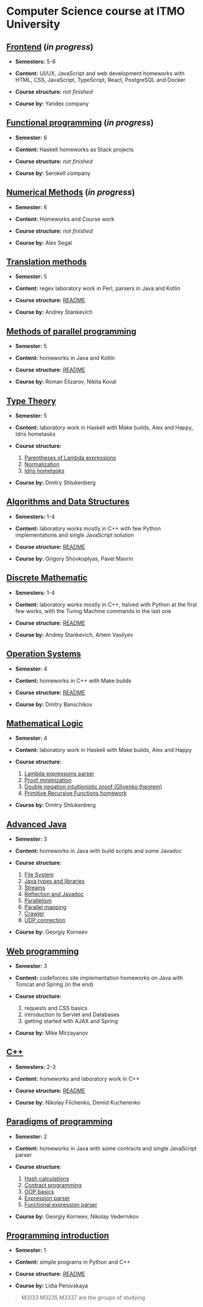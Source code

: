 ﻿# Computer Science course at ITMO University


## [Frontend](Frontend/) (_in progress_)

- __Semesters:__ 5-6

- __Content:__ UI/UX, JavaScript and web development homeworks with HTML, CSS, JavaScript, TypeScript, React, PostgreSQL and Docker

- __Course structure:__ _not finished_

- __Course by:__ Yandex company


## [Functional programming](Haskell/) (_in progress_)

- __Semester:__ 6

- __Content:__ Haskell homeworks as Stack projects

- __Course structure:__ _not finished_

- __Course by:__ Serokell company


## [Numerical Methods](Haskell/) (_in progress_)

- __Semester:__ 6

- __Content:__ Homeworks and Course work

- __Course structure:__ _not finished_

- __Course by:__ Alex Segal


## [Translation methods](TranslationMethods/)

- __Semester:__ 5

- __Content:__ regex laboratory work in Perl, parsers in Java and Kotlin

- __Course structure:__ [README](TranslationMethods#readme)

- __Course by:__ Andrey Stankevich


## [Methods of parallel programming](ParallelProgramming/)

- __Semester:__ 5

- __Content:__ homeworks in Java and Kotlin

- __Course structure:__ [README](ParallelProgramming#readme)

- __Course by:__ Roman Elizarov, Nikita Koval


## [Type Theory](Haskell/2ndLab/)

- __Semester:__ 5

- __Content:__ laboratory work in Haskell with Make builds, Alex and Happy, Idris hometasks

- __Course structure:__ 
  1. [Parentheses of Lambda expressions](Haskell/2ndLab/ALambdaParentheses/)
  2. [Normalization](Haskell/2ndLab/BNormalization)
  3. [Idris hometasks](Haskell/2ndLab/Idris/)

- __Course by:__ Dmitry Shtukenberg


## [Algorithms and Data Structures](AlgorithmsandDataStructures/)

- __Semesters:__ 1-4

- __Content:__ laboratory works mostly in C++ with few Python implementations and single JavaScript solution

- __Course structure:__ [README](AlgorithmsandDataStructures#readme)

- __Course by:__ Grigory Shovkoplyas, Pavel Mavrin


## [Discrete Mathematic](Diskret/)

- __Semesters:__ 1-4

- __Content:__ laboratory works mostly in C++, halved with Python at the first few works, with the Turing Machine commands in the last one

- __Course structure:__ [README](Diskret#readme)

- __Course by:__ Andrey Stankevich, Artem Vasilyev


## [Operation Systems](OperationSystems/)

- __Semester:__ 4

- __Content:__ homeworks in C++ with Make builds

- __Course structure:__ [README](OperationSystems#readme)

- __Course by:__ Dmitry Banschikov


## [Mathematical Logic](Haskell/1stlab/)

- __Semester:__ 4

- __Content:__ laboratory work in Haskell with Make builds, Alex and Happy

- __Course structure:__ 
  1. [Lambda expressions parser](Haskell/1stlab/AParser/)
  2. [Proof minimization](Haskell/1stlab/BMinimisation/)
  3. [Double negation intuitionistic proof (Glivenko theorem)](Haskell/1stlab/CIntuitionistic/)
  4. [Primitive Recursive Functions homework](Haskell/PrimitiveRecursiveChecker/)

- __Course by:__ Dmitry Shtukenberg


## [Advanced Java](JavaAdvanced/)

- __Semester:__ 3

- __Content:__ homeworks in Java with build scripts and some Javadoc

- __Course structure:__ 
  1. [File System](JavaAdvanced/FileWalker/)
  2. [Java types and libraries](JavaAdvanced/ArraySet/)
  3. [Streams](JavaAdvanced/StudentDB/)
  4. [Reflection and Javadoc](JavaAdvanced/Implementor/)
  5. [Parallelism](JavaAdvanced/IterativeParallelism/)
  6. [Parallel mapping](JavaAdvanced/ParallelMapper/)
  7. [Crawler](JavaAdvanced/Crawler/)
  8. [UDP connection](JavaAdvanced/HelloUDP/)

- __Course by:__ Georgiy Korneev


## [Web programming](CodeForces/)

- __Semester:__ 3 

- __Content:__ codeforces site implementation homeworks on Java with Tomcat and Spring (in the end)

- __Course structure:__ 
  1. requests and CSS basics
  2. introduction to Servlet and Databases
  3. getting started with AJAX and Spring

- __Course by:__ Mike Mirzayanov


## [C++](C%2B%2B/)

- __Semesters:__ 2-3

- __Content:__ homeworks and laboratory work in C++

- __Course structure:__ [README](C%2B%2B#readme)

- __Course by:__ Nikolay Filchenko, Demid Kucherenko


## [Paradigms of programming](Paradigms/src/)

- __Semester:__ 2

- __Content:__ homeworks in Java with some contracts and single JavaScript parser

- __Course structure:__ 
  1. [Hash calculations](Paradigms/src/Hash/)
  2. [Contract programming](Paradigms/src/search/)
  3. [OOP basics](Paradigms/src/queue/)
  4. [Expression parser](Paradigms/src/expression/)
  5. [Functional expression parser](Paradigms/src/javascript/)

- __Course by:__ Georgiy Korneev, Nikolay Vedernikov


## [Programming introduction](Programming/)

- __Semester:__ 1

- __Content:__ simple programs in Python and C++

- __Course structure:__ [README](Programming#readme)

- __Course by:__ Lidia Perovskaya

>M3133 M3235 M3337 are the groups of studying





